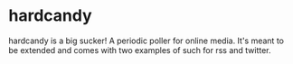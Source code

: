 hardcandy
=========

hardcandy is a big sucker!  A periodic poller for online media.  It's meant to be extended and comes with two examples of such for rss and twitter.

